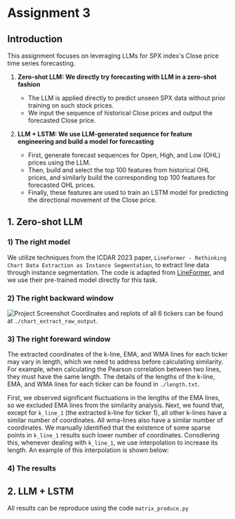 # Assignment 3

## Introduction

This assignment focuses on leveraging LLMs for SPX index's Close price time series forecasting.

1. **Zero-shot LLM: We directly try forecasting with LLM in a zero-shot fashion**
   - The LLM is applied directly to predict unseen SPX data without prior training on such stock prices.
   - We input the sequence of historical Close prices and output the forecasted Close price.

2. **LLM + LSTM: We use LLM-generated sequence for feature engineering and build a model for forecasting**
   - First, generate forecast sequences for Open, High, and Low (OHL) prices using the LLM.
   - Then, build and select the top 100 features from historical OHL prices, and similarly build the corresponding top 100 features for forecasted OHL prices.
   - Finally, these features are used to train an LSTM model for predicting the directional movement of the Close price.

## 1. Zero-shot LLM

### 1) The right model 
We utilize techniques from the ICDAR 2023 paper, `LineFormer - Rethinking Chart Data Extraction as Instance Segmentation`, to extract line data through instance segmentation. The code is adapted from [LineFormer](https://github.com/TheJaeLal/LineFormer), and we use their pre-trained model directly for this task.

### 2) The right backward window

![Project Screenshot](./images/screenshot.png)
Coordinates and replots of all 6 tickers can be found at `./chart_extract_raw_output`.

### 3) The right foreward window 

The extracted coordinates of the k-line, EMA, and WMA lines for each ticker may vary in length, which we need to address before calculating similarity. For example, when calculating the Pearson correlation between two lines, they must have the same length. The details of the lengths of the k-line, EMA, and WMA lines for each ticker can be found in `./length.txt`.

First, we observed significant fluctuations in the lengths of the EMA lines, so we excluded EMA lines from the similarity analysis. Next, we found that, except for `k_line_1` (the extracted k-line for ticker 1), all other k-lines have a similar number of coordinates. All wma-lines also have a similar number of coordinates. We manually identified that the existence of some sparse points in `k_line_1` results such lower number of coordinates. Consdiering this, whenever dealing with `k_line_1`, we use interpolation to increase its length. An example of this interpolation is shown below:

### 4) The results

## 2. LLM + LSTM

All results can be reproduce using the code `matrix_produce.py`
